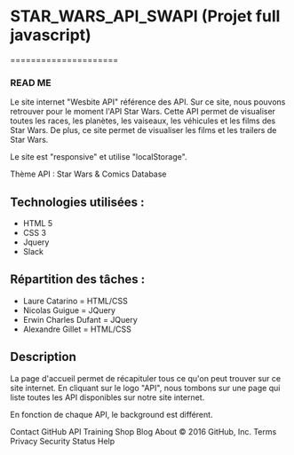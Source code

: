 # STAR_WARS_API_SWAPI (Projet full javascript)
=====================

### READ ME

Le site internet "Wesbite API" référence des API. Sur ce site, nous pouvons retrouver pour le moment l'API Star Wars. Cette API permet de visualiser toutes les races, les planètes, les vaiseaux, les véhicules et les films des Star Wars. De plus, ce site permet de visualiser les films et les trailers de Star Wars.

Le site est "responsive" et utilise "localStorage".


Thème API :
Star Wars & Comics Database

## Technologies utilisées :
  - HTML 5
  - CSS 3
  - Jquery
  - Slack


## Répartition des tâches :
  - Laure Catarino = HTML/CSS
  - Nicolas Guigue = JQuery
  - Erwin Charles Dufant = JQuery
  - Alexandre Gillet = HTML/CSS


## Description
La page d'accueil permet de récapituler tous ce qu'on peut trouver sur ce site internet.
En cliquant sur le logo "API", nous tombons sur une page qui liste toutes les API disponibles sur notre site internet.

En fonction de chaque API, le background est différent.



Contact GitHub API Training Shop Blog About
© 2016 GitHub, Inc. Terms Privacy Security Status Help
